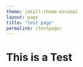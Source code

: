 ```yaml
---
theme: jekyll-theme-minimal
layout: page
title: "test page"
permalink: /testpage/
---
```


# This is a Test